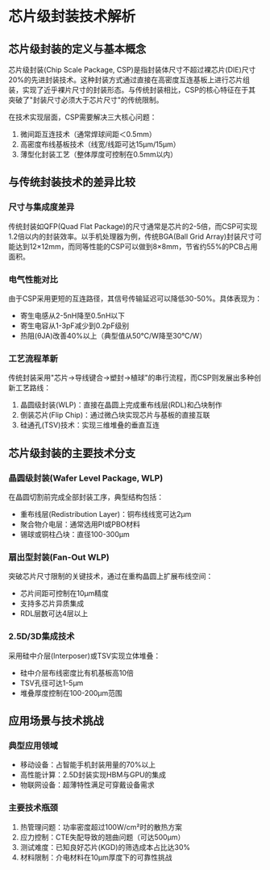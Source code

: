 # 芯片级封装技术解析

## 芯片级封装的定义与基本概念

芯片级封装(Chip Scale Package, CSP)是指封装体尺寸不超过裸芯片(DIE)尺寸20%的先进封装技术。这种封装方式通过直接在高密度互连基板上进行芯片组装，实现了近乎裸片尺寸的封装形态。与传统封装相比，CSP的核心特征在于其突破了"封装尺寸必须大于芯片尺寸"的传统限制。

在技术实现层面，CSP需要解决三大核心问题：
1. 微间距互连技术（通常焊球间距＜0.5mm）
2. 高密度布线基板技术（线宽/线距可达15μm/15μm）
3. 薄型化封装工艺（整体厚度可控制在0.5mm以内）

## 与传统封装技术的差异比较

### 尺寸与集成度差异

传统封装如QFP(Quad Flat Package)的尺寸通常是芯片的2-5倍，而CSP可实现1.2倍以内的封装效率。以手机处理器为例，传统BGA(Ball Grid Array)封装尺寸可能达到12×12mm，而同等性能的CSP可以做到8×8mm，节省约55%的PCB占用面积。

### 电气性能对比

由于CSP采用更短的互连路径，其信号传输延迟可以降低30-50%。具体表现为：
- 寄生电感从2-5nH降至0.5nH以下
- 寄生电容从1-3pF减少到0.2pF级别
- 热阻(θJA)改善40%以上（典型值从50℃/W降至30℃/W）

### 工艺流程革新

传统封装采用"芯片→导线键合→塑封→植球"的串行流程，而CSP则发展出多种创新工艺路线：
1. 晶圆级封装(WLP)：直接在晶圆上完成重布线层(RDL)和凸块制作
2. 倒装芯片(Flip Chip)：通过微凸块实现芯片与基板的直接互联
3. 硅通孔(TSV)技术：实现三维堆叠的垂直互连

## 芯片级封装的主要技术分支

### 晶圆级封装(Wafer Level Package, WLP)

在晶圆切割前完成全部封装工序，典型结构包括：
- 重布线层(Redistribution Layer)：铜布线线宽可达2μm
- 聚合物介电层：通常选用PI或PBO材料
- 锡球或铜柱凸块：直径100-300μm

### 扇出型封装(Fan-Out WLP)

突破芯片尺寸限制的关键技术，通过在重构晶圆上扩展布线空间：
- 芯片间距可控制在10μm精度
- 支持多芯片异质集成
- RDL层数可达4层以上

### 2.5D/3D集成技术

采用硅中介层(Interposer)或TSV实现立体堆叠：
- 硅中介层布线密度比有机基板高10倍
- TSV孔径可达1-5μm
- 堆叠厚度控制在100-200μm范围

## 应用场景与技术挑战

### 典型应用领域
- 移动设备：占智能手机封装用量的70%以上
- 高性能计算：2.5D封装实现HBM与GPU的集成
- 物联网设备：超薄特性满足可穿戴设备需求

### 主要技术瓶颈
1. 热管理问题：功率密度超过100W/cm²时的散热方案
2. 应力控制：CTE失配导致的翘曲问题（可达500μm）
3. 测试难度：已知良好芯片(KGD)的筛选成本占比达30%
4. 材料限制：介电材料在10μm厚度下的可靠性挑战